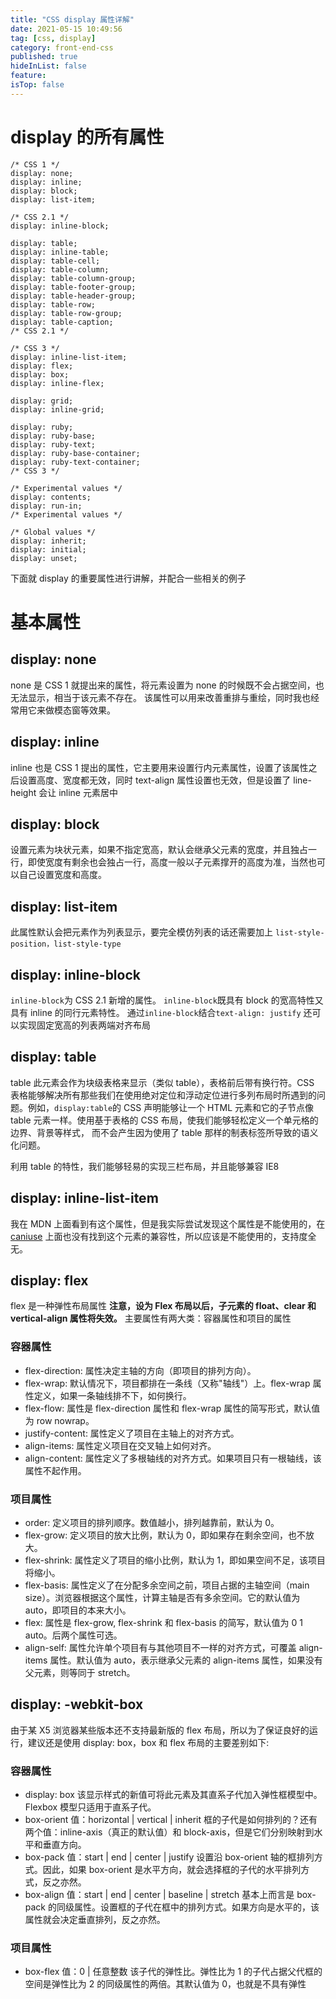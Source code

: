 ```yaml
---
title: "CSS display 属性详解"
date: 2021-05-15 10:49:56
tag: [css, display]
category: front-end-css
published: true
hideInList: false
feature:
isTop: false
---
```


# display 的所有属性

    /* CSS 1 */
    display: none;
    display: inline;
    display: block;
    display: list-item;

    /* CSS 2.1 */
    display: inline-block;

    display: table;
    display: inline-table;
    display: table-cell;
    display: table-column;
    display: table-column-group;
    display: table-footer-group;
    display: table-header-group;
    display: table-row;
    display: table-row-group;
    display: table-caption;
    /* CSS 2.1 */

    /* CSS 3 */
    display: inline-list-item;
    display: flex;
    display: box;
    display: inline-flex;

    display: grid;
    display: inline-grid;

    display: ruby;
    display: ruby-base;
    display: ruby-text;
    display: ruby-base-container;
    display: ruby-text-container;
    /* CSS 3 */

    /* Experimental values */
    display: contents;
    display: run-in;
    /* Experimental values */

    /* Global values */
    display: inherit;
    display: initial;
    display: unset;

下面就 display 的重要属性进行讲解，并配合一些相关的例子

# 基本属性

## **display: none**

none 是 CSS 1 就提出来的属性，将元素设置为 none 的时候既不会占据空间，也无法显示，相当于该元素不存在。
该属性可以用来改善重排与重绘，同时我也经常用它来做模态窗等效果。

## **display: inline**

inline 也是 CSS 1 提出的属性，它主要用来设置行内元素属性，设置了该属性之后设置高度、宽度都无效，同时 text-align 属性设置也无效，但是设置了 line-height 会让 inline 元素居中

## **display: block**

设置元素为块状元素，如果不指定宽高，默认会继承父元素的宽度，并且独占一行，即使宽度有剩余也会独占一行，高度一般以子元素撑开的高度为准，当然也可以自己设置宽度和高度。

## **display: list-item**

此属性默认会把元素作为列表显示，要完全模仿列表的话还需要加上 `list-style-position，list-style-type`

## **display: inline-block**

`inline-block`为 CSS 2.1 新增的属性。 `inline-block`既具有 block 的宽高特性又具有 inline 的同行元素特性。 通过`inline-block`结合`text-align: justify` 还可以实现固定宽高的列表两端对齐布局

## **display: table**

table 此元素会作为块级表格来显示（类似 table），表格前后带有换行符。CSS 表格能够解决所有那些我们在使用绝对定位和浮动定位进行多列布局时所遇到的问题。例如，`display:table`的 CSS 声明能够让一个 HTML 元素和它的子节点像 table 元素一样。使用基于表格的 CSS 布局，使我们能够轻松定义一个单元格的边界、背景等样式， 而不会产生因为使用了 table 那样的制表标签所导致的语义化问题。

利用 table 的特性，我们能够轻易的实现三栏布局，并且能够兼容 IE8

## **display: inline-list-item**

我在 MDN 上面看到有这个属性，但是我实际尝试发现这个属性是不能使用的，在 [caniuse](https://caniuse.com/?search=inline-list-item) 上面也没有找到这个元素的兼容性，所以应该是不能使用的，支持度全无。

## **display: flex**

flex 是一种弹性布局属性
**注意，设为 Flex 布局以后，子元素的 float、clear 和 vertical-align 属性将失效。**
主要属性有两大类：容器属性和项目的属性

### 容器属性

- flex-direction: 属性决定主轴的方向（即项目的排列方向）。
- flex-wrap: 默认情况下，项目都排在一条线（又称"轴线"）上。flex-wrap 属性定义，如果一条轴线排不下，如何换行。
- flex-flow: 属性是 flex-direction 属性和 flex-wrap 属性的简写形式，默认值为 row nowrap。
- justify-content: 属性定义了项目在主轴上的对齐方式。
- align-items: 属性定义项目在交叉轴上如何对齐。
- align-content: 属性定义了多根轴线的对齐方式。如果项目只有一根轴线，该属性不起作用。

### 项目属性

- order: 定义项目的排列顺序。数值越小，排列越靠前，默认为 0。
- flex-grow: 定义项目的放大比例，默认为 0，即如果存在剩余空间，也不放大。
- flex-shrink: 属性定义了项目的缩小比例，默认为 1，即如果空间不足，该项目将缩小。
- flex-basis: 属性定义了在分配多余空间之前，项目占据的主轴空间（main size）。浏览器根据这个属性，计算主轴是否有多余空间。它的默认值为 auto，即项目的本来大小。
- flex: 属性是 flex-grow, flex-shrink 和 flex-basis 的简写，默认值为 0 1 auto。后两个属性可选。
- align-self: 属性允许单个项目有与其他项目不一样的对齐方式，可覆盖 align-items 属性。默认值为 auto，表示继承父元素的 align-items 属性，如果没有父元素，则等同于 stretch。

## **display: -webkit-box**

由于某 X5 浏览器某些版本还不支持最新版的 flex 布局，所以为了保证良好的运行，建议还是使用 display: box，box 和 flex 布局的主要差别如下:

### 容器属性

- display: box
  该显示样式的新值可将此元素及其直系子代加入弹性框模型中。Flexbox 模型只适用于直系子代。
- box-orient
  值：horizontal | vertical | inherit
  框的子代是如何排列的？还有两个值：inline-axis（真正的默认值）和 block-axis，但是它们分别映射到水平和垂直方向。
- box-pack
  值：start | end | center | justify
  设置沿 box-orient 轴的框排列方式。因此，如果 box-orient 是水平方向，就会选择框的子代的水平排列方式，反之亦然。
- box-align
  值：start | end | center | baseline | stretch
  基本上而言是 box-pack 的同级属性。设置框的子代在框中的排列方式。如果方向是水平的，该属性就会决定垂直排列，反之亦然。

### 项目属性

- box-flex
  值：0 | 任意整数
  该子代的弹性比。弹性比为 1 的子代占据父代框的空间是弹性比为 2 的同级属性的两倍。其默认值为 0，也就是不具有弹性
